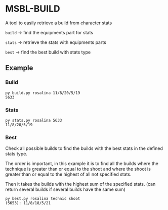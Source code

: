 # MSBL-BUILD

A tool to easily retrieve a build from character stats

`build` -> find the equipments part for stats

`stats` -> retrieve the stats with equipments parts

`best` -> find the best build with stats type

## Example

### Build
```
py build.py rosalina 11/8/20/5/19
5633
```

### Stats
```
py stats.py rosalina 5633
11/8/20/5/19
```

### Best

Check all possible builds to find the builds with the best
stats in the defined stats type.

The order is important, in this example it is to find all 
the builds where the technique is greater than or equal 
to the shoot and where the shoot is greater than or equal 
to the highest of all not specified stats.

Then it takes the builds with the highest sum of the specified
stats. (can return several builds if several builds have the 
same sum)

```
py best.py rosalina technic shoot
(5653): 11/8/18/5/21
```
